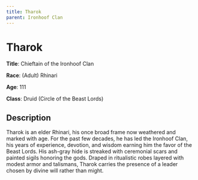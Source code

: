 ```yaml
---
title: Tharok
parent: Ironhoof Clan
---
```


# Tharok 

**Title**: Chieftain of the Ironhoof Clan

**Race**: (Adult) Rhinari

**Age**: 111

**Class**: Druid (Circle of the Beast Lords)

## Description

Tharok is an elder Rhinari, his once broad frame now weathered and marked with age. For the past few decades, he has led the Ironhoof Clan, his years of experience, devotion, and wisdom earning him the favor of the Beast Lords. His ash-gray hide is streaked with ceremonial scars and painted sigils honoring the gods. Draped in ritualistic robes layered with modest armor and talismans, Tharok carries the presence of a leader chosen by divine will rather than might.